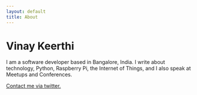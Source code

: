```yaml
---
layout: default
title: About
---
```


# Vinay Keerthi

I am a software developer based in Bangalore, India. I write about technology,
Python, Raspberry Pi, the Internet of Things, and I also speak at Meetups and
Conferences.

[Contact me via twitter.](https://twitter.com/stonecharioteer)
